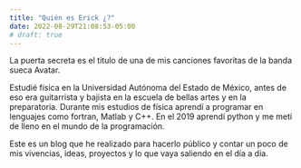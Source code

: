 ```yaml
---
title: "Quién es Erick ¿?"
date: 2022-08-29T21:08:53-05:00
# draft: true
---
```


La puerta secreta es el titulo de una de mis canciones favoritas de la banda sueca Avatar.

Estudié física en la Universidad Autónoma del Estado de México, antes de eso era guitarrista y bajista en la escuela de bellas artes y en la preparatoria. Durante mis estudios de física aprendí a programar en lenguajes como fortran, Matlab y C++. En el 2019 aprendí python y me metí de lleno en el mundo de la programación.

Este es un blog que he realizado para hacerlo público y contar un poco de mis vivencias, ideas, proyectos y lo que vaya saliendo en el día a día.